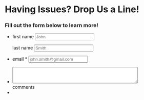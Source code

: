 # Having Issues? Drop Us a Line!
<style>
    .btn {
      display: inline-block;
      margin-bottom: 1rem;
      color: rgba(255, 255, 255, 0.7);
      background-color: rgba(255, 255, 255, 0.08);
      border-color: rgba(255, 255, 255, 0.2);
      border-style: solid;
      border-width: 1px;
      border-radius: 0.3rem;
      transition:color 0.2s, background-color 0.2s, border-color 0.2s
  }

  .btn:hover {
      color: rgba(255, 255, 255, 0.8);
      text-decoration: none;
      background-color: rgba(255, 255, 255, 0.2);
      border-color:rgba(255, 255, 255, 0.3)
  }
</style>
<div class="container">
  <div class="row header">
    <h3>Fill out the form below to learn more!</h3>
  </div>
  <div class="row body">
    <form action="#">
      <ul>
        <li>
          <p class="left">
            <label for="first_name">first name</label>
            <input type="text" name="first_name" placeholder="John" />
          </p>
          <p class="pull-right">
            <label for="last_name">last name</label>
            <input type="text" name="last_name" placeholder="Smith" />      
          </p>
        </li>
        <li>
          <p>
            <label for="email">email <span class="req">*</span></label>
            <input type="email" name="email" placeholder="john.smith@gmail.com" />
          </p>
        </li>        
        <li>
          <textarea cols="46" rows="3" name="comments"></textarea>
          <br>
          <label for="comments">comments</label>
        </li>
        <li>
          <input class="btn btn-submit" type="submit" value="Submit" />
        </li>
      </ul>
    </form>  
  </div>
</div>